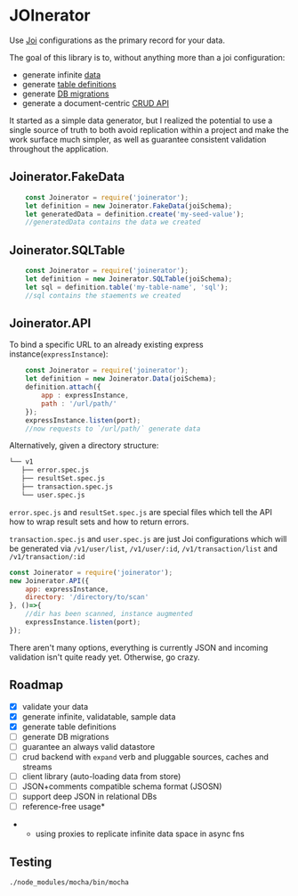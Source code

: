 JOInerator
==========

Use [Joi](https://joi.dev/) configurations as the primary record for your data.

The goal of this library is to, without anything more than a joi configuration:

- generate infinite [data](https://en.wikipedia.org/wiki/Synthetic_data)
- generate [table definitions](https://en.wikipedia.org/wiki/Table_(database))
- generate [DB migrations](https://en.wikipedia.org/wiki/Schema_migration)
- generate a document-centric [CRUD API](https://en.wikipedia.org/wiki/Create,_read,_update_and_delete)


It started as a simple data generator, but I realized the potential to use a single source of truth to both avoid replication within a project and make the work surface much simpler, as well as guarantee consistent validation throughout the application.


Joinerator.FakeData
---------------

```javascript
    const Joinerator = require('joinerator');
    let definition = new Joinerator.FakeData(joiSchema);
    let generatedData = definition.create('my-seed-value');
    //generatedData contains the data we created
```


Joinerator.SQLTable
-------------------

```javascript
    const Joinerator = require('joinerator');
    let definition = new Joinerator.SQLTable(joiSchema);
    let sql = definition.table('my-table-name', 'sql');
    //sql contains the staements we created
```

Joinerator.API
--------------
To bind a specific URL to an already existing express instance(`expressInstance`):

```javascript
    const Joinerator = require('joinerator');
    let definition = new Joinerator.Data(joiSchema);
    definition.attach({
        app : expressInstance,
        path : '/url/path/'
    });
    expressInstance.listen(port);
    //now requests to `/url/path/` generate data
```
Alternatively, given a directory structure:
```bash
└── v1
   ├── error.spec.js
   ├── resultSet.spec.js
   ├── transaction.spec.js
   └── user.spec.js
```

`error.spec.js` and `resultSet.spec.js` are special files which tell the API how to wrap result sets and how to return errors.

`transaction.spec.js` and `user.spec.js` are just Joi configurations which will be generated via `/v1/user/list`,  `/v1/user/:id`, `/v1/transaction/list` and `/v1/transaction/:id`

```javascript
const Joinerator = require('joinerator');
new Joinerator.API({
    app: expressInstance,
    directory: '/directory/to/scan'
}, ()=>{
    //dir has been scanned, instance augmented
    expressInstance.listen(port);
});
```

There aren't many options, everything is currently JSON and incoming validation isn't quite ready yet. Otherwise, go crazy.


Roadmap
-------
- [x] validate your data
- [x] generate infinite, validatable, sample data
- [x] generate table definitions
- [ ] generate DB migrations
- [ ] guarantee an always valid datastore
- [ ] crud backend with `expand` verb and pluggable sources, caches and streams
- [ ] client library (auto-loading data from store)
- [ ] JSON+comments compatible schema format (JSOSN)
- [ ] support deep JSON in relational DBs
- [ ] reference-free usage*

* - using proxies to replicate infinite data space in async fns

Testing
-------

```bash
./node_modules/mocha/bin/mocha
```
